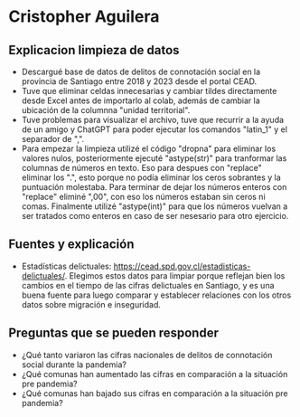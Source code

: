 # Cristopher Aguilera

## Explicacion limpieza de datos
- Descargué base de datos de delitos de connotación social en la provincia de Santiago entre 2018 y 2023 desde el portal CEAD. 
- Tuve que eliminar celdas innecesarias y cambiar tildes directamente desde Excel antes de importarlo al colab, además de cambiar la ubicación de la columnna "unidad territorial".
- Tuve problemas para visualizar el archivo, tuve que recurrir a la ayuda de un amigo y ChatGPT para poder ejecutar los comandos "latin_1" y el separador de ",".
- Para empezar la limpieza utilizé el código "dropna" para eliminar los valores nulos, posteriormente ejecuté "astype(str)" para tranformar las columnas de números en texto. Eso para despues con "replace" eliminar los ".", esto porque no podía eliminar los ceros sobrantes y la puntuación molestaba. Para terminar de dejar los números enteros con "replace" eliminé ",00", con eso los números estaban sin ceros ni comas. Finalmente utilizé "astype(int)" para que los números vuelvan a ser tratados como enteros en caso de ser nesesario para otro ejercicio.

## Fuentes y explicación

- Estadísticas delictuales: https://cead.spd.gov.cl/estadisticas-delictuales/. Elegimos estos datos para limpiar porque reflejan bien los cambios en el tiempo de las cifras delictuales en Santiago, y es una buena fuente para luego comparar y establecer relaciones con los otros datos sobre migración e inseguridad.

## Preguntas que se pueden responder

- ¿Qué tanto variaron las cifras nacionales de delitos de connotación social durante la pandemia?
- ¿Qué comunas han aumentado las cifras en comparación a la situación pre pandemia?
- ¿Qué comunas han bajado sus cifras en comparación a la situación pre pandemia?